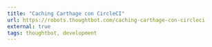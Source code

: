 ```yaml
---
title: "Caching Carthage con CircleCI"
url: https://robots.thoughtbot.com/caching-carthage-con-circleci
external: true
tags: thoughtbot, development
---
```



